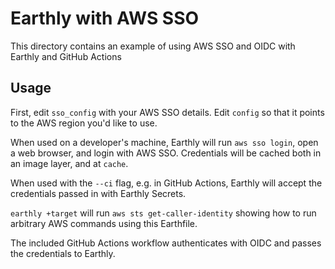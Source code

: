 # Earthly with AWS SSO

This directory contains an example of using AWS SSO and OIDC with Earthly and GitHub Actions

## Usage

First, edit `sso_config` with your AWS SSO details. Edit `config` so that it points to the AWS region you'd like to use.

When used on a developer's machine, Earthly will run `aws sso login`, open a web browser, and login with AWS SSO. Credentials will be cached both in an image layer, and at `cache`.

When used with the `--ci` flag, e.g. in GitHub Actions, Earthly will accept the credentials passed in with Earthly Secrets.

`earthly +target` will run `aws sts get-caller-identity` showing how to run arbitrary AWS commands using this Earthfile.

The included GitHub Actions workflow authenticates with OIDC and passes the credentials to Earthly.
